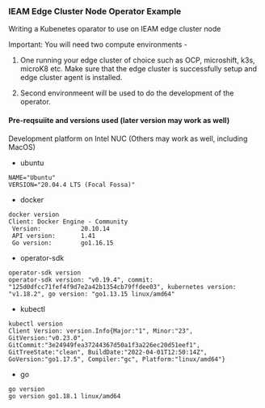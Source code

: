 ### IEAM Edge Cluster Node Operator Example 

Writing a Kubenetes oparator to use on IEAM edge cluster node

Important: You will need two compute environments -

1. One running your edge cluster of choice such as OCP, microshift, k3s, microK8 etc. Make sure that the edge cluster is successfully setup and edge cluster agent is installed.  

2. Second environmeent will be used to do the development of the operator. 

#### Pre-reqsuiite and versions used (later version may work as well)
Development platform on Intel NUC (Others may work as well, including MacOS)
- ubuntu
```
NAME="Ubuntu"
VERSION="20.04.4 LTS (Focal Fossa)"
```
- docker 
```
docker version
Client: Docker Engine - Community
 Version:           20.10.14
 API version:       1.41
 Go version:        go1.16.15
```
- operator-sdk
```
operator-sdk version
operator-sdk version: "v0.19.4", commit: "125d0dfcc71fef4f9d7e2a42b1354cb79ffdee03", kubernetes version: "v1.18.2", go version: "go1.13.15 linux/amd64"
```
- kubectl
```
kubectl version
Client Version: version.Info{Major:"1", Minor:"23", GitVersion:"v0.23.0", GitCommit:"3e24949fea37244367d50a1f3a226ec20d51eef1", GitTreeState:"clean", BuildDate:"2022-04-01T12:50:14Z", GoVersion:"go1.17.5", Compiler:"gc", Platform:"linux/amd64"}
```
- go
```
go version
go version go1.18.1 linux/amd64
```

